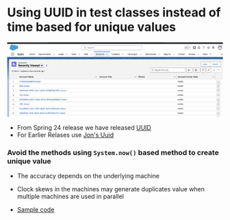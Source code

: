 # Using UUID in test classes instead of time based for  unique values

![uuid img](uuid-1.png)

- From Spring 24 release we have released [UUID](https://help.salesforce.com/s/articleView?id=release-notes.rn_apex_uuid.htm&release=248&type=5)
- For Earlier Relases use [Jon's Uuid](https://github.com/jongpie/ApexUUID/blob/main/apex-uuid/classes/Uuid_Tests.cls)


### Avoid the  methods using ```System.now()``` based method  to create unique value 
- The accuracy depends on the underlying machine
- Clock skews in the machines may generate duplicates value when multiple machines are used in parallel

- [Sample code](./uuid.cls)

